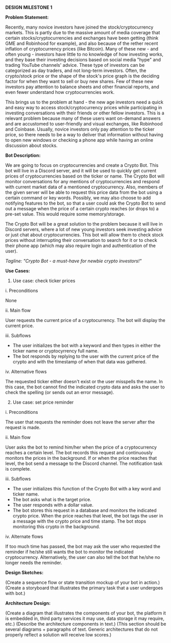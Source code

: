 **DESIGN MILESTONE 1**

**Problem Statement:**

Recently, many novice investors have joined the stock/cryptocurrency markets. This is partly due to the massive amount of media coverage that certain stocks/cryptocurrencies and exchanges have been getting (think GME and Robinhood for example), and also because of the rether recent inflation of cryptocurrency prices (like Bitcoin). Many of these new - and often young - investors have little to no knowledge of how investing works, and they base their investing decisions based on social media "hype" and trading YouTube channels' advice. These type of investors can be categorized as day traders, and not long-term investors. Often, the crypto/stock price or the shape of the stock's price graph is the deciding factor for when they want to sell or buy new shares. Few of these new investors pay attention to balance sheets and other financial reports, and even fewer understand how cryptocurrencies work. 

This brings us to the problem at hand - the new age investors need a quick and easy way to access stock/cryptocurrency prices while participating in investing conversations with their friends or other fellow investors. This is a relevant problem because many of these users want on-demand answers and are accustomed to user-friendly and visual exchanges, like Robinhood and Coinbase. Usually, novice investors only pay attention to the ticker price, so there needs to be a way to deliver that information without having to open new windows or checking a phone app while having an online discussion about stocks. 

**Bot Description:**

We are going to focus on cryptocurrencies and create a Crypto Bot. This bot will live in a Discord server, and it will be used to quickly get current prices of cryptocurrencies based on the ticker or name. The Crypto Bot will monitor conversations for any mentions of cryptocurrencies and respond with current market data of a mentioned cryptocurrency. Also, members of the given server will be able to request this price data from the bot using a certain command or key words. Possibly, we may also choose to add notifying features to the bot, so that a user could ask the Crypto Bot to send out a message when the price of a certain crypto reaches (or drops to) a pre-set value. This would require some memory/storage.

The Crypto Bot will be a great solution to the problem because it will live in Discord servers, where a lot of new young investors seek investing advice or just chat about cryptocurrencies. This bot will allow them to check stock prices without interrupting their conversation to search for it or to check their phone app (which may also require login and authentication of the user).

*Tagline: "Crypto Bot - a must-have for newbie crypto investors!"*

**Use Cases:**

1. Use case: check ticker prices

i. Preconditions

None

ii. Main flow

User requests the current price of a cryptocurrency. The bot will display the current price.

iii. Subflows

* The user initializes the bot with a keyword and then types in either the ticker name or cryptocyrrency full name.
* The bot responds by replying to the user with the current price of the crypto and with the timestamp of when that data was gathered.

iv. Alternative flows

The requested ticker either doesn't exist or the user misspells the name. In this case, the bot cannot find the indicated crypto data and asks the user to check the spelling (or sends out an error message).

2. Use case: set price reminder

i. Preconditions

The user that requests the reminder does not leave the server after the request is made.

ii. Main flow

User asks the bot to remind him/her when the price of a cryptocurrency reaches a certain level. The bot records this request and continuously monitors the prices in the background. If or when the price reaches that level, the bot send a message to the Discord channel. The notification task is complete.

iii. Subflows 

* The user initializes this function of the Crypto Bot with a key word and ticker name.
* The bot asks what is the target price.
* The user responds with a dollar value.
* The bot stores this request in a database and monitors the indicated crypto price. When the price reaches that level, the bot tags the user in a message with the crypto price and time stamp. The bot stops monitoring this crypto in the background.

iv. Alternate flows

If too much time has passed, the bot may ask the user who requested the reminder if he/she still wants the bot to monitor the indicated cryptocurrency. Alternatively, the user can also tell the bot that he/she no longer needs the reminder.

**Design Sketches:**

(Create a  sequence flow or state transition mockup of your bot in action.)
(Create a storyboard that illustrates the primary task that a user undergoes with bot.)

**Architecture Design:**

(Create a diagram that illustrates the components of your bot, the platform it is embedded in, third party services it may use, data storage it may require, etc.)
(Describe the architecture components in text.)
(This section should be several diagrams + paragraphs of text. Generic architectures that do not properly reflect a solution will receive low scores.)